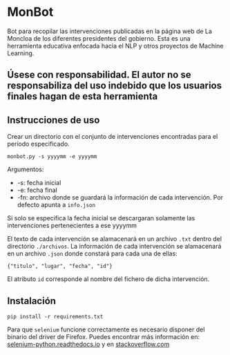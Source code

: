 # MonBot
Bot para recopilar las intervenciones publicadas en la página web de La Moncloa de los diferentes presidentes del gobierno. Esta es una herramienta educativa enfocada hacia el NLP y otros proyectos de Machine Learning.

## Úsese con responsabilidad. El autor no se responsabiliza del uso indebido que los usuarios finales hagan de esta herramienta

## Instrucciones de uso
Crear un directorio con el conjunto de intervenciones encontradas para el período especificado. 
```
monbot.py -s yyyymm -e yyyymm
```

Argumentos:
* -s: fecha inicial
* -e: fecha final
* -fn: archivo donde se guardará la información de cada intervención. Por defecto apunta a ```info.json```

Si solo se especifica la fecha inicial se descargaran solamente las intervenciones pertenecientes a ese yyyymm

El texto de cada intervención se alamacenará en un archivo ```.txt``` dentro del directorio ```./archivos```. La información de cada intervención se alamacenará en un archivo ```.json``` donde constará para cada una de ellas:
```
{"titulo", "lugar", "fecha", "id"}
```

El atributo ```id``` corresponde al nombre del fichero de dicha intervención.

## Instalación
```
pip install -r requirements.txt
```

Para que ```selenium``` funcione correctamente es necesario disponer del binario del driver de Firefox. Puedes encontrar más información en: [selenium-python.readthedocs.io](https://selenium-python.readthedocs.io/installation.html) y en [stackoverflow.com](https://stackoverflow.com/questions/42204897/how-to-setup-selenium-python-environment-for-firefox)